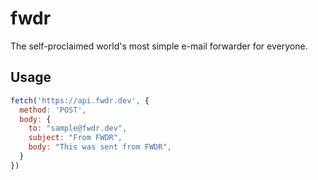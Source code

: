 # fwdr
The self-proclaimed world's most simple e-mail forwarder for everyone.

## Usage
```js
fetch('https://api.fwdr.dev', {
  method: 'POST',
  body: {
    to: "sample@fwdr.dev",
    subject: "From FWDR", 
    body: "This was sent from FWDR",
  }
})
```

